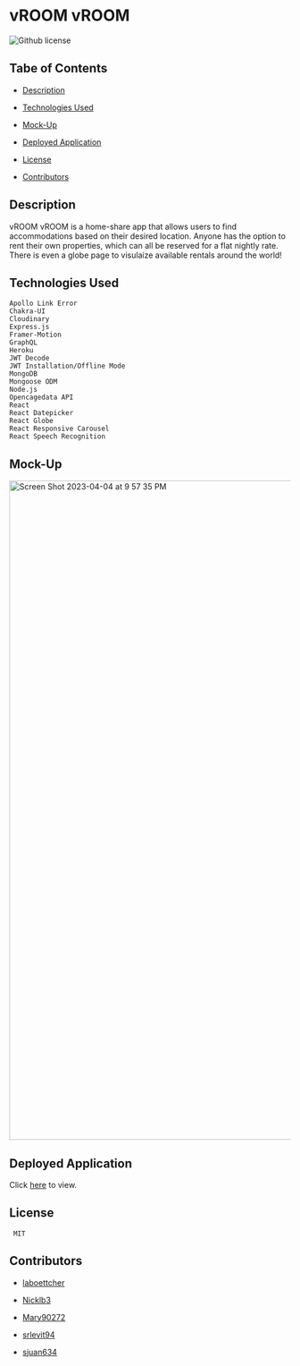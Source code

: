 # vROOM vROOM
![Github license](https://img.shields.io/badge/license-MIT-blue.svg)

## Tabe of Contents

* [Description](#description)

* [Technologies Used](#technologies-used)

* [Mock-Up](#mock-up)

* [Deployed Application](#deployed-application)

* [License](#license)

* [Contributors](#contributors)

## Description

vROOM vROOM is a home-share app that allows users to find accommodations based on their desired location. Anyone has the option to rent their own properties, which can all be reserved for a flat nightly rate. There is even a globe page to visulaize available rentals around the world!

## Technologies Used

```
Apollo Link Error
Chakra-UI
Cloudinary
Express.js
Framer-Motion
GraphQL
Heroku
JWT Decode
JWT Installation/Offline Mode
MongoDB
Mongoose ODM
Node.js
Opencagedata API
React
React Datepicker
React Globe
React Responsive Carousel
React Speech Recognition
```

## Mock-Up

<img width="1179" alt="Screen Shot 2023-04-04 at 9 57 35 PM" src="https://user-images.githubusercontent.com/114205917/229984926-fcaf8958-5edf-4973-a881-94eb7804d2be.png">

## Deployed Application

Click [here](https://prj3-vroom-vroom.herokuapp.com/) to view.

## License 

```
 MIT
```

## Contributors

* [laboettcher](https://github.com/laboettcher)

* [Nicklb3](https://github.com/Nicklb3)

* [Mary90272](https://github.com/Mary90272)

* [srlevit94](https://github.com/srlevit94)

* [sjuan634](https://github.com/sjuan634)
